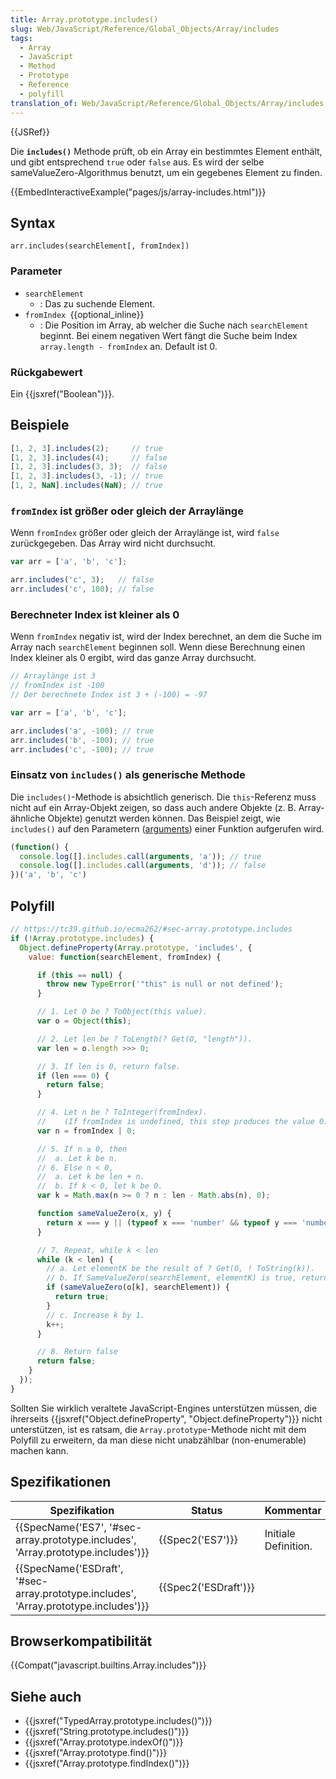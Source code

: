 ```yaml
---
title: Array.prototype.includes()
slug: Web/JavaScript/Reference/Global_Objects/Array/includes
tags:
  - Array
  - JavaScript
  - Method
  - Prototype
  - Reference
  - polyfill
translation_of: Web/JavaScript/Reference/Global_Objects/Array/includes
---
```

{{JSRef}}

Die **`includes()`** Methode prüft, ob ein Array ein bestimmtes Element enthält, und gibt entsprechend `true` oder `false` aus. Es wird der selbe sameValueZero-Algorithmus benutzt, um ein gegebenes Element zu finden.

{{EmbedInteractiveExample("pages/js/array-includes.html")}}

## Syntax

    arr.includes(searchElement[, fromIndex])

### Parameter

- `searchElement`
  - : Das zu suchende Element.
- `fromIndex `{{optional_inline}}
  - : Die Position im Array, ab welcher die Suche nach `searchElement` beginnt. Bei einem negativen Wert fängt die Suche beim Index `array.length - fromIndex` an. Default ist 0.

### Rückgabewert

Ein {{jsxref("Boolean")}}.

## Beispiele

```js
[1, 2, 3].includes(2);     // true
[1, 2, 3].includes(4);     // false
[1, 2, 3].includes(3, 3);  // false
[1, 2, 3].includes(3, -1); // true
[1, 2, NaN].includes(NaN); // true
```

### `fromIndex` ist größer oder gleich der Arraylänge

Wenn `fromIndex` größer oder gleich der Arraylänge ist, wird `false` zurückgegeben. Das Array wird nicht durchsucht.

```js
var arr = ['a', 'b', 'c'];

arr.includes('c', 3);   // false
arr.includes('c', 100); // false
```

### Berechneter Index ist kleiner als 0

Wenn `fromIndex` negativ ist, wird der Index berechnet, an dem die Suche im Array nach `searchElement` beginnen soll. Wenn diese Berechnung einen Index kleiner als 0 ergibt, wird das ganze Array durchsucht.

```js
// Arraylänge ist 3
// fromIndex ist -100
// Der berechnete Index ist 3 + (-100) = -97

var arr = ['a', 'b', 'c'];

arr.includes('a', -100); // true
arr.includes('b', -100); // true
arr.includes('c', -100); // true
```

### Einsatz von `includes()` als generische Methode

Die `includes()`-Methode is absichtlich generisch. Die `this`-Referenz muss nicht auf ein Array-Objekt zeigen, so dass auch andere Objekte (z. B. Array-ähnliche Objekte) genutzt werden können. Das Beispiel zeigt, wie `includes()` auf den Parametern ([arguments](/de/docs/Web/JavaScript/Reference/Functions/arguments)) einer Funktion aufgerufen wird.

```js
(function() {
  console.log([].includes.call(arguments, 'a')); // true
  console.log([].includes.call(arguments, 'd')); // false
})('a', 'b', 'c')
```

## Polyfill

```js
// https://tc39.github.io/ecma262/#sec-array.prototype.includes
if (!Array.prototype.includes) {
  Object.defineProperty(Array.prototype, 'includes', {
    value: function(searchElement, fromIndex) {

      if (this == null) {
        throw new TypeError('"this" is null or not defined');
      }

      // 1. Let O be ? ToObject(this value).
      var o = Object(this);

      // 2. Let len be ? ToLength(? Get(O, "length")).
      var len = o.length >>> 0;

      // 3. If len is 0, return false.
      if (len === 0) {
        return false;
      }

      // 4. Let n be ? ToInteger(fromIndex).
      //    (If fromIndex is undefined, this step produces the value 0.)
      var n = fromIndex | 0;

      // 5. If n ≥ 0, then
      //  a. Let k be n.
      // 6. Else n < 0,
      //  a. Let k be len + n.
      //  b. If k < 0, let k be 0.
      var k = Math.max(n >= 0 ? n : len - Math.abs(n), 0);

      function sameValueZero(x, y) {
        return x === y || (typeof x === 'number' && typeof y === 'number' && isNaN(x) && isNaN(y));
      }

      // 7. Repeat, while k < len
      while (k < len) {
        // a. Let elementK be the result of ? Get(O, ! ToString(k)).
        // b. If SameValueZero(searchElement, elementK) is true, return true.
        if (sameValueZero(o[k], searchElement)) {
          return true;
        }
        // c. Increase k by 1.
        k++;
      }

      // 8. Return false
      return false;
    }
  });
}
```

Sollten Sie wirklich veraltete JavaScript-Engines unterstützen müssen, die ihrerseits {{jsxref("Object.defineProperty", "Object.defineProperty")}} nicht unterstützen, ist es ratsam, die `Array.prototype`-Methode nicht mit dem Polyfill zu erweitern, da man diese nicht unabzählbar (non-enumerable) machen kann.

## Spezifikationen

| Spezifikation                                                                                                    | Status                       | Kommentar            |
| ---------------------------------------------------------------------------------------------------------------- | ---------------------------- | -------------------- |
| {{SpecName('ES7', '#sec-array.prototype.includes', 'Array.prototype.includes')}}     | {{Spec2('ES7')}}         | Initiale Definition. |
| {{SpecName('ESDraft', '#sec-array.prototype.includes', 'Array.prototype.includes')}} | {{Spec2('ESDraft')}} |                      |

## Browserkompatibilität

{{Compat("javascript.builtins.Array.includes")}}

## Siehe auch

- {{jsxref("TypedArray.prototype.includes()")}}
- {{jsxref("String.prototype.includes()")}}
- {{jsxref("Array.prototype.indexOf()")}}
- {{jsxref("Array.prototype.find()")}}
- {{jsxref("Array.prototype.findIndex()")}}

